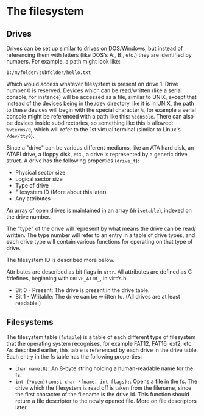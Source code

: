 # The filesystem

## Drives

Drives can be set up similar to drives on DOS/Windows, but instead of
referencing them with letters (like DOS's A:, B:, etc.) they are identified
by numbers. For example, a path might look like:

    1:/myfolder/subfolder/hello.txt

Which would access whatever filesystem is present on drive 1. Drive number 0 is
reserved. Devices which can be read/written (like a serial console, for
instance) will be accessed as a file, similar to UNIX, except that instead of
the devices being in the /dev directory like it is in UNIX, the path to these
devices will begin with the special character `%`, for example a serial console
might be referenced with a path like this: `%console`. There can also be
devices inside subdirectories, so something like this is allowed: `%vterms/0`,
which will refer to the 1st virtual terminal (similar to Linux's `/dev/tty0`).

Since a "drive" can be various different mediums, like an ATA hard disk, an
ATAPI drive, a floppy disk, etc., a drive is represented by a generic drive
struct. A drive has the following properties (`drive_t`):

 - Physical sector size
 - Logical sector size
 - Type of drive
 - Filesystem ID (More about this later)
 - Any attributes

An array of open drives is maintained in an array (`drivetable`), indexed on
the drive number.

The "type" of the drive will represent by what means the drive can be read/
written. The type number will refer to an entry in a table of drive types, and
each drive type will contain various functions for operating on that type of
drive.

The filesystem ID is described more below.

Attributes are described as bit flags in `attr`. All attributes are defined as
C #defines, beginning with `DRIVE_ATTR_`, in virtfs.h.

 - Bit 0 - Present: The drive is present in the drive table.
 - Bit 1 - Writable: The drive can be written to. (All drives are at least readable.)

## Filesystems

The filesystem table (`fstable`) is a table of each different type of
filesystem that the operating system recognises, for example FAT12, FAT16,
ext2, etc. As described earlier, this table is referenced by each drive in the
drive table. Each entry in the fs table has the following properties:

 - `char name[8]`: An 8-byte string holding a human-readable name for the fs.
 - `int (*open)(const char *fname, int flags);`: Opens a file in the
        fs. The drive which the filesystem is read off is taken from the
        filename, since the first character of the filename is the drive id.
        This function should return a file descriptor to the newly opened file.
        More on file descriptors later.